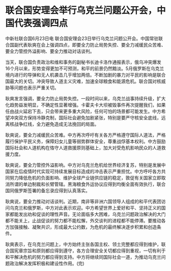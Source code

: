 

# 联合国安理会举行乌克兰问题公开会，中国代表强调四点

中新社联合国6月23日电
联合国安理会23日举行乌克兰问题公开会。中国常驻联合国副代表耿爽在会上强调四点，即要全力防止局势失控、要全力减缓民众苦难、要全力管控外溢影响、要全力推动对话谈判。

当天，联合国负责政治和维和事务的副秘书长迪卡洛作通报表示，俄乌冲突爆发16个月以来，形势变得更加不可预测，和平的前景仍然黯淡。5月俄罗斯在乌克兰境内进行的导弹和无人机袭击几乎增加两倍。不断加剧的暴力对平民的影响是联合国最大的关切。冲突导致人道主义灾难，加速全球粮食和能源危机。联合国对核威胁等问题也表示严重关切。

耿爽发言强调，要全力防止局势失控。一段时间以来，乌克兰战事持续升级，扩大化趋势益发明显，不确定性显著增强。卡霍夫卡大坝被毁事件再次提醒我们，如果任由战火延宕下去，只会带来更多重大风险，任何可怕的场景都可能发生。中方希望冲突双方保持冷静克制，国际社会避免加剧紧张，特别是要严守核安全底线，远离核战争红线，全力避免造成无法挽回的局面。

耿爽说，要全力减缓民众苦难。中方再次呼吁有关各方严格遵守国际人道法，严格履行保护平民义务，保障妇女儿童等弱势群体安全，尊重战俘基本权利。中方鼓励国际社会和人道机构在恪守人道救援原则基础上，加大对受危机影响民众的人道救援力度。

耿爽说，要全力管控外溢影响。中方对乌克兰危机给世界经济复苏，特别是发展中国家在后疫情时代实现可持续发展目标造成的冲击表示严重担忧。中方呼吁各方共同努力降低危机的负面影响、维护全球产业链供应链的稳定，敦促有关国家立即取消所谓的单边制裁和长臂管辖。黑海粮食外运协议应得到均衡全面有效执行，联合国同俄罗斯签署的备忘录应得到认真落实。

耿爽说，要全力推动对话谈判。近期，南非等非洲六国领导人组成的和平代表团访问乌克兰和俄罗斯，中方对此表示欢迎。中方希望世界上爱好和平、坚持正义的国家都能发出劝和促谈的理性声音。无论面临多大困难，乌克兰问题政治解决的大门都不能关上，止战促谈的努力都不能松懈，外交谈判的进程都不能停滞。要推动各方加强接触、凝聚共识，形成最大公约数，为危机的最终解决逐步积累和创造条件。

耿爽表示，在乌克兰问题上，中方始终主张各国主权、领土完整都应得到维护，联合国宪章宗旨和原则都应得到遵守，各方合理安全关切都应得到重视，一切有利于和平解决危机的努力都应得到支持。中方将继续同国际社会一道，为推动乌克兰问题政治解决发挥积极和建设性作用。(完)

